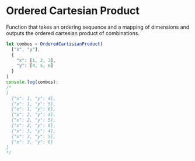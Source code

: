 # Ordered Cartesian Product

Function that takes an ordering sequence and a mapping of dimensions
and outputs the ordered cartesian product of combinations.

```javascript
let combos = OrderedCartisianProduct(
  ["x", "y"],
  {
    "x": [1, 2, 3],
    "y": [4, 5, 6]
  }
)
console.log(combos);
/*
[
  {"x": 1, "y": 4},
  {"x": 1, "y": 5},
  {"x": 1, "y": 6},
  {"x": 2, "y": 4},
  {"x": 2, "y": 5},
  {"x": 2, "y": 6},
  {"x": 3, "y": 4},
  {"x": 3, "y": 5},
  {"x": 3, "y": 6}
]
*/
```
